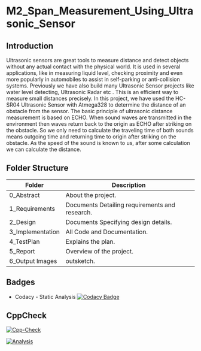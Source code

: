 # M2_Span_Measurement_Using_Ultrasonic_Sensor


## Introduction

Ultrasonic sensors are great tools to measure distance and detect objects without any actual contact with the physical world. It is used in several applications, like in measuring liquid level, checking proximity and even more popularly in automobiles to assist in self-parking or anti-collision systems. Previously we have also build many Ultrasonic Sensor projects like water level detecting, Ultrasonic Radar etc . This is an efficient way to measure small distances precisely. In this project, we have used the HC-SR04 Ultrasonic Sensor with Atmega328 to determine the distance of an obstacle from the sensor. The basic principle of ultrasonic distance measurement is based on ECHO. When sound waves are transmitted in the environment then waves return back to the origin as ECHO after striking on the obstacle. So we only need to calculate the traveling time of both sounds means outgoing time and returning time to origin after striking on the obstacle. As the speed of the sound is known to us, after some calculation we can calculate the distance.




## Folder Structure
Folder               | Description
-------------------| -----------------------------------------
0_Abstract            | About the project.
1_Requirements       | Documents Detailing requirements and research.
2_Design           | Documents Specifying design details.
3_Implementation   | All Code and Documentation.
4_TestPlan         | Explains the plan.
5_Report            | Overview of the project.
6_Output Images     |outsketch.

## Badges

* Codacy - Static Analysis [![Codacy Badge](https://app.codacy.com/project/badge/Grade/721a02322c9c4a6f91a8f3669631b4b5)](https://www.codacy.com/gh/Jananitamilalagan/M2_Span_Measurement_Using_ultrasonic_sensor/dashboard?utm_source=github.com&amp;utm_medium=referral&amp;utm_content=Jananitamilalagan/M2_Span_Measurement_Using_ultrasonic_sensor&amp;utm_campaign=Badge_Grade)



## CppCheck
[![Cpp-Check](https://github.com/Jananitamilalagan/M2_Span_Measurement_Using_ultrasonic_sensor/actions/workflows/c-cpp.yml/badge.svg)](https://github.com/Jananitamilalagan/M2_Span_Measurement_Using_ultrasonic_sensor/actions/workflows/c-cpp.yml)

 [![Analysis](https://github.com/Jananitamilalagan/M2_Span_Measurement_Using_ultrasonic_sensor/actions/workflows/analysis.yml/badge.svg)](https://github.com/Jananitamilalagan/M2_Span_Measurement_Using_ultrasonic_sensor/actions/workflows/analysis.yml)
